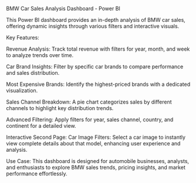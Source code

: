 BMW Car Sales Analysis Dashboard - Power BI

This Power BI dashboard provides an in-depth analysis of BMW car sales, offering dynamic insights through various filters and interactive visuals.

Key Features:
  
  Revenue Analysis: Track total revenue with filters for year, month, and week to analyze trends over time.
 
  Car Brand Insights: Filter by specific car brands to compare performance and sales distribution.
  
  Most Expensive Brands: Identify the highest-priced brands with a dedicated visualization.
  
  Sales Channel Breakdown: A pie chart categorizes sales by different channels to highlight key distribution trends.
  
  Advanced Filtering: Apply filters for year, sales channel, country, and continent for a detailed view.

Interactive Second Page:
Car Image Filters: Select a car image to instantly view complete details about that model, enhancing user experience and analysis.

Use Case:
This dashboard is designed for automobile businesses, analysts, and enthusiasts to explore BMW sales trends, pricing insights, and market performance effortlessly.


